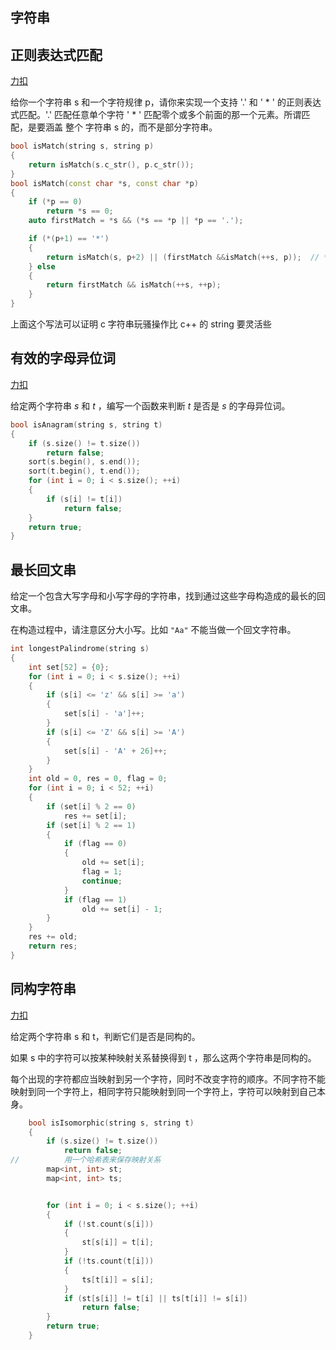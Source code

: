 ## 字符串

## 正则表达式匹配

[力扣](https://leetcode-cn.com/problems/regular-expression-matching/)

给你一个字符串 s 和一个字符规律 p，请你来实现一个支持 '.' 和 ' * ' 的正则表达式匹配。'.' 匹配任意单个字符  ' * ' 匹配零个或多个前面的那一个元素。所谓匹配，是要涵盖 整个 字符串 s 的，而不是部分字符串。

```c++
bool isMatch(string s, string p)
{
    return isMatch(s.c_str(), p.c_str());
}
bool isMatch(const char *s, const char *p)
{
    if (*p == 0)
        return *s == 0;
    auto firstMatch = *s && (*s == *p || *p == '.');

    if (*(p+1) == '*')
    {
        return isMatch(s, p+2) || (firstMatch &&isMatch(++s, p));  // * 分别匹配 0 个和 多个字符
    } else
    {
        return firstMatch && isMatch(++s, ++p);
    }
}
```

上面这个写法可以证明 c 字符串玩骚操作比 c++ 的 string 要灵活些

## 有效的字母异位词

[力扣](https://leetcode-cn.com/problems/valid-anagram/description/)

给定两个字符串 *s* 和 *t* ，编写一个函数来判断 *t* 是否是 *s* 的字母异位词。

```c++
bool isAnagram(string s, string t)
{
    if (s.size() != t.size())
        return false;
    sort(s.begin(), s.end());
    sort(t.begin(), t.end());
    for (int i = 0; i < s.size(); ++i)
    {
        if (s[i] != t[i])
            return false;
    }
    return true;
}
```

## 最长回文串

给定一个包含大写字母和小写字母的字符串，找到通过这些字母构造成的最长的回文串。

在构造过程中，请注意区分大小写。比如 `"Aa"` 不能当做一个回文字符串。

```c++
int longestPalindrome(string s)
{
    int set[52] = {0};
    for (int i = 0; i < s.size(); ++i)
    {
        if (s[i] <= 'z' && s[i] >= 'a')
        {
            set[s[i] - 'a']++;
        }
        if (s[i] <= 'Z' && s[i] >= 'A')
        {
            set[s[i] - 'A' + 26]++;
        }
    }
    int old = 0, res = 0, flag = 0;
    for (int i = 0; i < 52; ++i)
    {
        if (set[i] % 2 == 0)
            res += set[i];
        if (set[i] % 2 == 1)
        {
            if (flag == 0)
            {
                old += set[i];
                flag = 1;
                continue;
            }
            if (flag == 1)
                old += set[i] - 1;
        }
    }
    res += old;
    return res;
}
```

## 同构字符串

[力扣](https://leetcode-cn.com/problems/isomorphic-strings/)

给定两个字符串 s 和 t，判断它们是否是同构的。

如果 s 中的字符可以按某种映射关系替换得到 t ，那么这两个字符串是同构的。

每个出现的字符都应当映射到另一个字符，同时不改变字符的顺序。不同字符不能映射到同一个字符上，相同字符只能映射到同一个字符上，字符可以映射到自己本身。

```c++
    bool isIsomorphic(string s, string t)
    {
        if (s.size() != t.size())
            return false;
//          用一个哈希表来保存映射关系
        map<int, int> st;
        map<int, int> ts;


        for (int i = 0; i < s.size(); ++i)
        {
            if (!st.count(s[i]))
            {
                st[s[i]] = t[i];
            }
            if (!ts.count(t[i]))
            {
                ts[t[i]] = s[i];
            }
            if (st[s[i]] != t[i] || ts[t[i]] != s[i])
                return false;
        }
        return true;
    }
```
